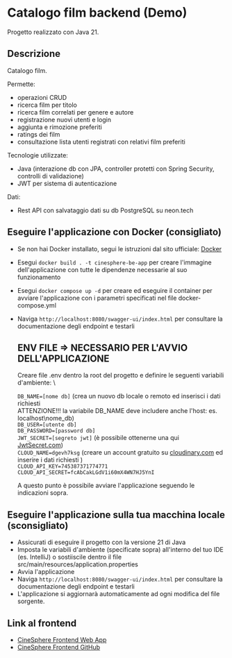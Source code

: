 # Catalogo film backend (Demo)

Progetto realizzato con Java 21.

## Descrizione 

Catalogo film. 

Permette:
- operazioni CRUD
- ricerca film per titolo
- ricerca film correlati per genere e autore
- registrazione nuovi utenti e login
- aggiunta e rimozione preferiti
- ratings dei film
- consultazione lista utenti registrati con relativi film preferiti

Tecnologie utilizzate:
- Java (interazione db con JPA, controller protetti con Spring Security, controlli di validazione)
- JWT per sistema di autenticazione

Dati:
- Rest API con salvataggio dati su db PostgreSQL su neon.tech

## Eseguire l'applicazione con Docker (consigliato)

- Se non hai Docker installato, segui le istruzioni dal sito ufficiale: [Docker](https://docs.docker.com/desktop/)
- Esegui `docker build . -t cinesphere-be-app` per creare l'immagine dell'applicazione con tutte le dipendenze necessarie al suo funzionamento
- Esegui `docker compose up -d` per creare ed eseguire il container per avviare l'applicazione con i parametri specificati nel file docker-compose.yml
- Naviga `http://localhost:8080/swagger-ui/index.html` per consultare la documentazione degli endpoint e testarli

  ## ENV FILE => NECESSARIO PER L'AVVIO DELL'APPLICAZIONE
  Creare file .env dentro la root del progetto e definire le seguenti variabili d'ambiente: \
    
  `DB_NAME=[nome db]` (crea un nuovo db locale o remoto ed inserisci i dati richiesti \
  ATTENZIONE!!! la variabile DB_NAME deve includere anche l'host: es. localhost\nome_db) \
  `DB_USER=[utente db]` \
  `DB_PASSWORD=[password db]` \
  `JWT_SECRET=[segreto jwt]` (è possibile ottenerne una qui [JwtSecret.com](https://jwtsecret.com/generate)) \
  `CLOUD_NAME=dgevh7ksg` (creare un account gratuito su [cloudinary.com](https://cloudinary.com/) ed inserire i dati richiesti ) \
  `CLOUD_API_KEY=745387371774771` \
  `CLOUD_API_SECRET=fcAbCakLGdV1i60mX4WN7HJ5YnI`

  A questo punto è possibile avviare l'applicazione seguendo le indicazioni sopra.

## Eseguire l'applicazione sulla tua macchina locale (sconsigliato)
- Assicurati di eseguire il progetto con la versione 21 di Java
- Imposta le variabili d'ambiente (specificate sopra) all'interno del tuo IDE (es. IntelliJ) o sostiiscile dentro il file src/main/resources/application.properties
- Avvia l'applicazione
- Naviga `http://localhost:8080/swagger-ui/index.html` per consultare la documentazione degli endpoint e testarli
- L'applicazione si aggiornarà automaticamente ad ogni modifica del file sorgente.

## Link al frontend
- [CineSphere Frontend Web App](https://ng-cinesphere.netlify.app/)
- [CineSphere Frontend GitHub](https://github.com/adrianagaglio/CineSphere-Angular)
